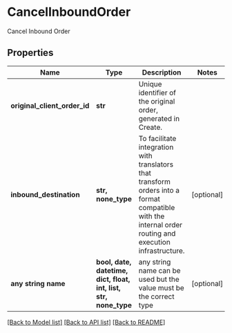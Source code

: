 # CancelInboundOrder

Cancel Inbound Order

## Properties
Name | Type | Description | Notes
------------ | ------------- | ------------- | -------------
**original_client_order_id** | **str** | Unique identifier of the original order, generated in Create. | 
**inbound_destination** | **str, none_type** | To facilitate integration with translators that transform orders into a format compatible with the internal order routing and execution infrastructure. | [optional] 
**any string name** | **bool, date, datetime, dict, float, int, list, str, none_type** | any string name can be used but the value must be the correct type | [optional]

[[Back to Model list]](../README.md#documentation-for-models) [[Back to API list]](../README.md#documentation-for-api-endpoints) [[Back to README]](../README.md)



